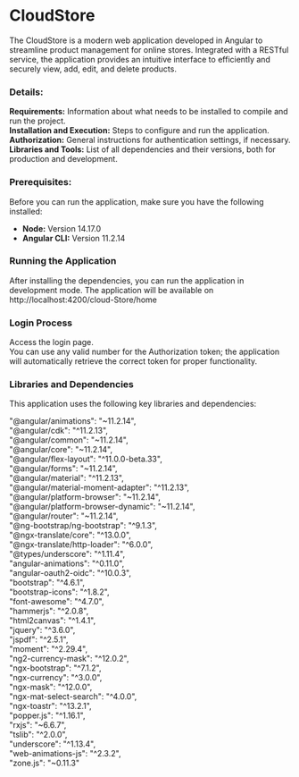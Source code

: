 # CloudStore
The CloudStore is a modern web application developed in Angular to streamline product management for online stores. Integrated with a RESTful service, the application provides an intuitive interface to efficiently and securely view, add, edit, and delete products.

### Details:
**Requirements:** Information about what needs to be installed to compile and run the project.<br>
**Installation and Execution:** Steps to configure and run the application.<br>
**Authorization:** General instructions for authentication settings, if necessary.<br>
**Libraries and Tools:** List of all dependencies and their versions, both for production and development.<br>

### Prerequisites:
Before you can run the application, make sure you have the following installed:
- **Node:** Version 14.17.0
- **Angular CLI:** Version 11.2.14

### Running the Application
After installing the dependencies, you can run the application in development mode. The application will be available on http://localhost:4200/cloud-Store/home

### Login Process
Access the login page.<br>
You can use any valid number for the Authorization token; the application will automatically retrieve the correct token for proper functionality.

### Libraries and Dependencies
This application uses the following key libraries and dependencies:

"@angular/animations": "~11.2.14",<br>
"@angular/cdk": "^11.2.13",<br>
"@angular/common": "~11.2.14",<br>
"@angular/core": "~11.2.14",<br>
"@angular/flex-layout": "^11.0.0-beta.33",<br>
"@angular/forms": "~11.2.14",<br>
"@angular/material": "^11.2.13",<br>
"@angular/material-moment-adapter": "^11.2.13",<br>
"@angular/platform-browser": "~11.2.14",<br>
"@angular/platform-browser-dynamic": "~11.2.14",<br>
"@angular/router": "~11.2.14",<br>
"@ng-bootstrap/ng-bootstrap": "^9.1.3",<br>
"@ngx-translate/core": "^13.0.0",<br>
"@ngx-translate/http-loader": "^6.0.0",<br>
"@types/underscore": "^1.11.4",<br>
"angular-animations": "^0.11.0",<br>
"angular-oauth2-oidc": "^10.0.3",<br>
"bootstrap": "^4.6.1",<br>
"bootstrap-icons": "^1.8.2",<br>
"font-awesome": "^4.7.0",<br>
"hammerjs": "^2.0.8",<br>
"html2canvas": "^1.4.1",<br>
"jquery": "^3.6.0",<br>
"jspdf": "^2.5.1",<br>
"moment": "^2.29.4",<br>
"ng2-currency-mask": "^12.0.2",<br>
"ngx-bootstrap": "^7.1.2",<br>
"ngx-currency": "^3.0.0",<br>
"ngx-mask": "^12.0.0",<br>
"ngx-mat-select-search": "^4.0.0",<br>
"ngx-toastr": "^13.2.1",<br>
"popper.js": "^1.16.1",<br>
"rxjs": "~6.6.7",<br>
"tslib": "^2.0.0",<br>
"underscore": "^1.13.4",<br>
"web-animations-js": "^2.3.2",<br>
"zone.js": "~0.11.3"<br>

